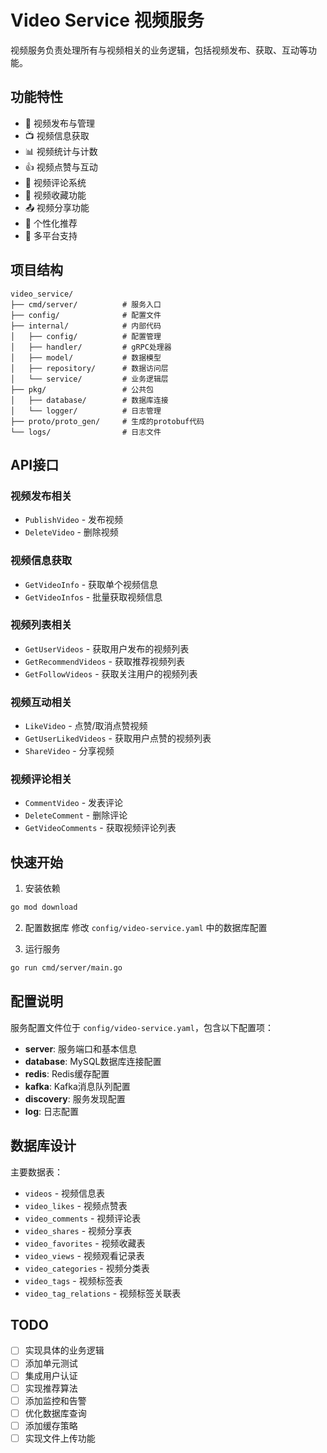 # Video Service 视频服务

视频服务负责处理所有与视频相关的业务逻辑，包括视频发布、获取、互动等功能。

## 功能特性

- 🎥 视频发布与管理
- 📺 视频信息获取
- 📊 视频统计与计数
- 👍 视频点赞与互动
- 💬 视频评论系统
- 🔖 视频收藏功能
- 📤 视频分享功能
- 🎯 个性化推荐
- 📱 多平台支持

## 项目结构

```
video_service/
├── cmd/server/          # 服务入口
├── config/              # 配置文件
├── internal/            # 内部代码
│   ├── config/          # 配置管理
│   ├── handler/         # gRPC处理器
│   ├── model/           # 数据模型
│   ├── repository/      # 数据访问层
│   └── service/         # 业务逻辑层
├── pkg/                 # 公共包
│   ├── database/        # 数据库连接
│   └── logger/          # 日志管理
├── proto/proto_gen/     # 生成的protobuf代码
└── logs/                # 日志文件
```

## API接口

### 视频发布相关
- `PublishVideo` - 发布视频
- `DeleteVideo` - 删除视频

### 视频信息获取
- `GetVideoInfo` - 获取单个视频信息
- `GetVideoInfos` - 批量获取视频信息

### 视频列表相关
- `GetUserVideos` - 获取用户发布的视频列表
- `GetRecommendVideos` - 获取推荐视频列表
- `GetFollowVideos` - 获取关注用户的视频列表

### 视频互动相关
- `LikeVideo` - 点赞/取消点赞视频
- `GetUserLikedVideos` - 获取用户点赞的视频列表
- `ShareVideo` - 分享视频

### 视频评论相关
- `CommentVideo` - 发表评论
- `DeleteComment` - 删除评论
- `GetVideoComments` - 获取视频评论列表

## 快速开始

1. 安装依赖
```bash
go mod download
```

2. 配置数据库
修改 `config/video-service.yaml` 中的数据库配置

3. 运行服务
```bash
go run cmd/server/main.go
```

## 配置说明

服务配置文件位于 `config/video-service.yaml`，包含以下配置项：

- **server**: 服务端口和基本信息
- **database**: MySQL数据库连接配置
- **redis**: Redis缓存配置
- **kafka**: Kafka消息队列配置
- **discovery**: 服务发现配置
- **log**: 日志配置

## 数据库设计

主要数据表：
- `videos` - 视频信息表
- `video_likes` - 视频点赞表
- `video_comments` - 视频评论表
- `video_shares` - 视频分享表
- `video_favorites` - 视频收藏表
- `video_views` - 视频观看记录表
- `video_categories` - 视频分类表
- `video_tags` - 视频标签表
- `video_tag_relations` - 视频标签关联表

## TODO

- [ ] 实现具体的业务逻辑
- [ ] 添加单元测试
- [ ] 集成用户认证
- [ ] 实现推荐算法
- [ ] 添加监控和告警
- [ ] 优化数据库查询
- [ ] 添加缓存策略
- [ ] 实现文件上传功能
